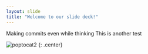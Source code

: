 ```yaml
---
layout: slide
title: "Welcome to our slide deck!"
---
```


Making commits even while thinking
This is another test

![poptocat2](https://octodex.github.com/images/poptocat_v2.png)
{: .center}
